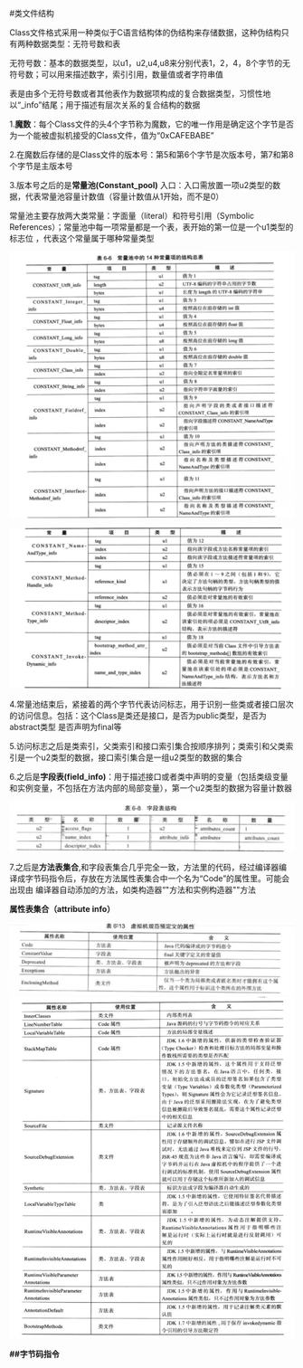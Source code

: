 #类文件结构

Class文件格式采用一种类似于C语言结构体的伪结构来存储数据，这种伪结构只有两种数据类型：无符号数和表

无符号数：基本的数据类型，以u1，u2,u4,u8来分别代表1，2，4，8个字节的无符号数；可以用来描述数字，索引引用，数量值或者字符串值

表是由多个无符号数或者其他表作为数据项构成的复合数据类型，习惯性地以“_info”结尾；用于描述有层次关系的复合结构的数据

1.**魔数**：每个Class文件的头4个字节称为魔数，它的唯一作用是确定这个字节是否为一个能被虚拟机接受的Class文件，值为“0xCAFEBABE”

2.在魔数后存储的是Class文件的版本号：第5和第6个字节是次版本号，第7和第8个字节是主版本号

3.版本号之后的是**常量池(Constant_pool)** 入口：入口需放置一项u2类型的数据，代表常量池容量计数值（容量计数值从1开始，而不是0）

常量池主要存放两大类常量：字面量（literal）和符号引用（Symbolic References）；常量池中每一项常量都是一个表，表开始的第一位是一个u1类型的标志位
，代表这个常量属于哪种常量类型

![image](https://github.com/yuanxingkefou/Learn-to-Java/blob/master/JavaSE/01-JVM/image/Constant_pool_1.png)

![image](https://github.com/yuanxingkefou/Learn-to-Java/blob/master/JavaSE/01-JVM/image/Constant_pool_2.png)

4.常量池结束后，紧接着的两个字节代表访问标志，用于识别一些类或者接口层次的访问信息。包括：这个Class是类还是接口，是否为public类型，是否为abstract类型
是否声明为final等

5.访问标志之后是类索引，父类索引和接口索引集合按顺序排列；类索引和父类索引是一个u2类型的数据，接口索引集合是一组u2类型的数据的集合

6.之后是**字段表(field_info)**：用于描述接口或者类中声明的变量（包括类级变量和实例变量，不包括在方法内部的局部变量），第一个u2类型的数据为容量计数器

![image](https://github.com/yuanxingkefou/Learn-to-Java/blob/master/JavaSE/01-JVM/image/field_info.png)

7.之后是**方法表集合**,和字段表集合几乎完全一致，方法里的代码，经过编译器编译成字节码指令后，存放在方法属性表集合中一个名为“Code”的属性里。可能会出现由
编译器自动添加的方法，如类构造器“<clinit>"方法和实例构造器"<init>"方法

**属性表集合（attribute info）**

![image](https://github.com/yuanxingkefou/Learn-to-Java/blob/master/JavaSE/01-JVM/image/Attribute_1.png)
![image](https://github.com/yuanxingkefou/Learn-to-Java/blob/master/JavaSE/01-JVM/image/Attribute_2.png)

**##字节码指令**








